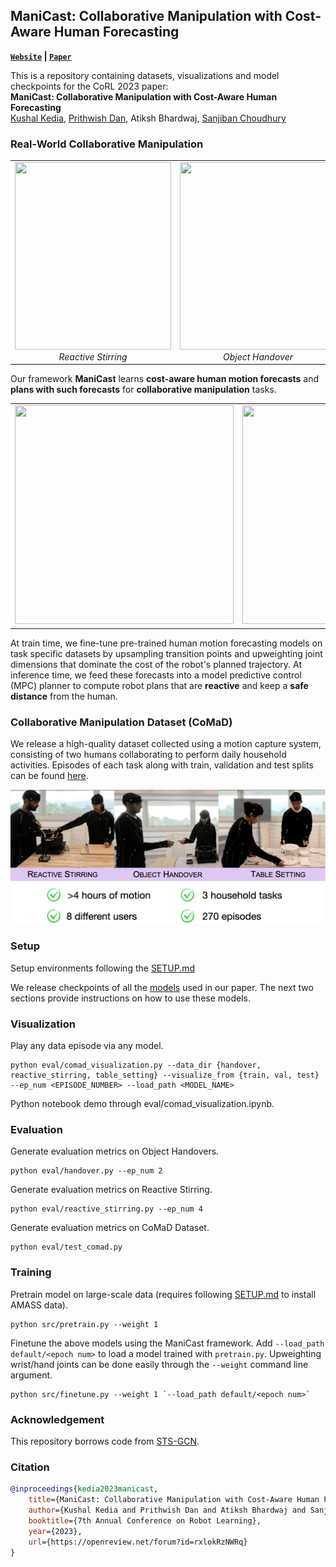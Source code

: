 <!-- ## ManiCast: Collaborative Manipulation with Cost-Aware Human Forecasting

<a href="https://portal-cornell.github.io/manicast/">Website</a>

<a href="https://kushal2000.github.io/">Kushal Kedia</a>,
<a href="https://portfolio-pdan101.vercel.app/">Prithwish Dan</a>,
Atiksh Bhardwaj,
<a href="https://www.sanjibanchoudhury.com/">Sanjiban Choudhury</a> -->


## ManiCast: Collaborative Manipulation with Cost-Aware Human Forecasting

**[`Website`](https://portal-cornell.github.io/manicast) | [`Paper`](https://arxiv.org/abs/2310.13258)**

This is a repository containing datasets, visualizations and model checkpoints for the CoRL 2023 paper:\
**ManiCast: Collaborative Manipulation with Cost-Aware Human Forecasting**
<br>
<a href="https://kushal2000.github.io/">Kushal Kedia</a>,
<a href="https://portfolio-pdan101.vercel.app/">Prithwish Dan</a>,
Atiksh Bhardwaj,
<a href="https://www.sanjibanchoudhury.com/">Sanjiban Choudhury</a>

### Real-World Collaborative Manipulation
<table border="0">
 <tr align="center">
    <td><img width="250" height="300" src="docs/stirring_loweres.gif" alt>
    <em>Reactive Stirring</em></td>
    <td><img width="250" height="300" src="docs/handovergif_lowerres.gif" alt>
    <em>Object Handover</em></td>
    <td><img width="250" height="300" src="docs/tableset_lowerres.gif" alt>
    <em>Collaborative Table Setting</em></td>
 </tr>
</table>

Our framework <b>ManiCast</b>
learns <b>cost-aware human motion forecasts</b> and <b>plans with such forecasts</b>
for <b>collaborative manipulation</b> tasks.

<table align="center" border="0">
 <tr align="center">
    <td><img width="350" height="350" src="docs/react_legend.gif" alt><br>
<!--     <em>Reactive Stirring</em></td> -->
    <td><img width="350" height="350" src="docs/handover_legend.gif" alt><br>
<!--     <em>Object Handover</em></td> -->
 </tr>
</table>
<!--     <td><img width="250" height="250" src="docs/table_legend.gif" alt>
    <em>Collaborative Table Setting</em></td> -->
At train time, we fine-tune pre-trained 
human motion forecasting models on task specific datasets by upsampling 
transition points and upweighting joint dimensions that dominate the cost 
of the robot's planned trajectory. At inference time, we feed these forecasts 
into a model predictive control (MPC) planner to compute robot plans that 
are <b>reactive</b> and keep a <b>safe distance</b> from the human.

### Collaborative Manipulation Dataset (CoMaD)

We release a high-quality dataset collected using a motion capture system, consisting of two humans collaborating to perform daily household activities. Episodes of each task along with train, validation and test splits can be found [here](data/comad_data/).

<img src="docs/dataset.png" alt>

### Setup

Setup environments following the [SETUP.md](docs/SETUP.md)

We release checkpoints of all the [models](model_checkpoints) used in our paper. The next two sections provide instructions on how to use these models.

### Visualization

Play any data episode via any model.
```
python eval/comad_visualization.py --data_dir {handover, reactive_stirring, table_setting} --visualize_from {train, val, test} --ep_num <EPISODE_NUMBER> --load_path <MODEL_NAME>
```
Python notebook demo through eval/comad_visualization.ipynb.

### Evaluation

Generate evaluation metrics on Object Handovers.
```
python eval/handover.py --ep_num 2
```

Generate evaluation metrics on Reactive Stirring.
```
python eval/reactive_stirring.py --ep_num 4
```

Generate evaluation metrics on CoMaD Dataset.
```
python eval/test_comad.py
```

### Training

Pretrain model on large-scale data (requires following [SETUP.md](docs/SETUP.md) to install AMASS data).
```
python src/pretrain.py --weight 1
```

Finetune the above models using the ManiCast framework.
Add `--load_path default/<epoch num>` to load a model trained with `pretrain.py`. Upweighting wrist/hand joints can be done easily through the `--weight` command line argument.
```
python src/finetune.py --weight 1 `--load_path default/<epoch num>`
```



<!-- ### Work in Progress -->

### Acknowledgement

This repository borrows code from [STS-GCN](https://github.com/FraLuca/STSGCN).

### Citation

```bibtex
@inproceedings{kedia2023manicast,
    title={ManiCast: Collaborative Manipulation with Cost-Aware Human Forecasting},
    author={Kushal Kedia and Prithwish Dan and Atiksh Bhardwaj and Sanjiban Choudhury},
    booktitle={7th Annual Conference on Robot Learning},
    year={2023},
    url={https://openreview.net/forum?id=rxlokRzNWRq}
}   
```
